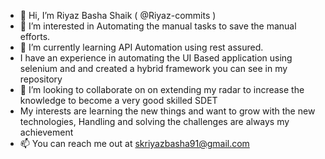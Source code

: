 - 👋 Hi, I’m Riyaz Basha Shaik ( @Riyaz-commits )
- 👀 I’m interested in Automating the manual tasks to save the manual efforts.
- 🌱 I’m currently learning API Automation using rest assured.
- I have an experience in automating the UI Based application using selenium and and created a hybrid framework you can see in my repository
- 💞️ I’m looking to collaborate on on extending my radar to increase the knowledge to become a very good skilled SDET
- My interests are learning the new things and want to grow with the new technologies, Handling and solving the challenges are always my achievement
- 📫 You can reach me out at skriyazbasha91@gmail.com 


